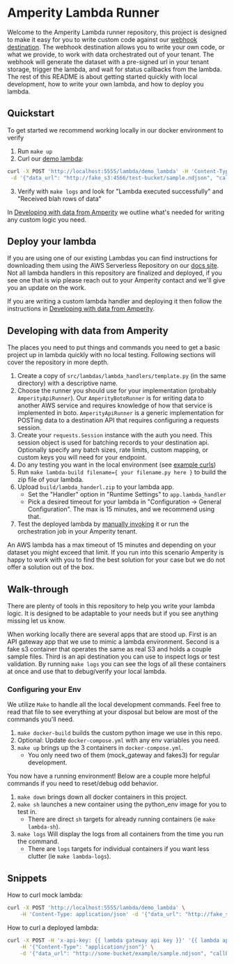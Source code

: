 # Amperity Lambda Runner

Welcome to the Amperity Lambda runner repository, this project is designed to make it easy for you to write custom code against our [webhook destination](https://docs.amperity.com/datagrid/destination_webhook.html). The webhook destination allows you to write your own code, or what we provide, to work with data orchestrated out of your tenant. The webhook will generate the dataset with a pre-signed url in your tenant storage, trigger the lambda, and wait for status callbacks from the lambda. The rest of this README is about getting started quickly with local development, how to write your own lambda, and how to deploy you lambda.


## Quickstart

To get started we recommend working locally in our docker environment to verify 

1. Run `make up`
1. Curl our [demo lambda](src/lambdas/lambda_handlers/demo_lambda.py):
~~~sh
curl -X POST 'http://localhost:5555/lambda/demo_lambda' -H 'Content-Type: application/json' \
 -d '{"data_url": "http://fake_s3:4566/test-bucket/sample.ndjson", "callback_url": "http://api_destination:5005/mock/poll/", "webhook_id": "wh-abcd12345"}'
~~~
3. Verify with `make logs` and look for "Lambda executed successfully" and "Received blah rows of data"

In [Developing with data from Amperity](#developing-with-data-from-amperity) we outline what's needed for writing any custom logic you need.


## Deploy your lambda

If you are using one of our existing Lambdas you can find instructions for downloading them using the AWS Serverless Repository on our [docs site](https://docs.amperity.com/datagrid/destination_webhook.html#serverless-destinations). Not all lambda handlers in this repository are finalized and deployed, if you see one that is wip please reach out to your Amperity contact and we'll give you an update on the work.

If you are writing a custom lambda handler and deploying it then follow the instructions in [Developing with data from Amperity](#developing-with-data-from-amperity).


## Developing with data from Amperity

The places you need to put things and commands you need to get a basic project up in lambda quickly with no local testing. Following sections will cover the repository in more depth.

1. Create a copy of `src/lambdas/lambda_handlers/template.py` (in the same directory) with a descriptive name.
1. Choose the runner you should use for your implementation (probably `AmperityApiRunner`). Our `AmperityBotoRunner` is for writing data to another AWS service and requires knowledge of how that service is implemented in boto. `AmperityApiRunner` is a generic implementation for POSTing data to a destination API that requires configuring a requests session.
1. Create your `requests.Session` instance with the auth you need. This session object is used for batching records to your destination api. Optionally specify any batch sizes, rate limits, custom mapping, or custom keys you will need for your endpoint.
1. Do any testing you want in the local environment (see [example curls](#snippets))
1. Run `make lambda-build filename={ your filename.py here }` to build the zip file of your lambda.
1. Upload `build/lambda_handerl.zip` to your lambda app.
   - Set the "Handler" option in "Runtime Settings" to `app.lambda_handler`
   - Pick a desired timeout for your lambda in "Configuration -> General Configuration". The max is 15 minutes, and we recommend using that.
1. Test the deployed lambda by [manually invoking](#snippets) it or run the orchestration job in your Amperity tenant.

An AWS lambda has a max timeout of 15 minutes and depending on your dataset you might exceed that limit. If you run into this scenario Amperity is happy to work with you to find the best solution for your case but we do not offer a solution out of the box.


## Walk-through

There are plenty of tools in this repository to help you write your lambda logic. It is designed to be adaptable to your needs but if you see anything missing let us know.

When working locally there are several apps that are stood up. First is an API gateway app that we use to mimic a lambda environment. Second is a fake s3 container that operates the same as real S3 and holds a couple sample files. Third is an api destination you can use to inspect logs or test validation. By running `make logs` you can see the logs of all these containers at once and use that to debug/verify your local lambda.


### Configuring your Env

We utilize `Make` to handle all the local development commands. Feel free to read that file to see everything at your disposal but below are most of the commands you'll need.

1. `make docker-build` builds the custom python image we use in this repo.
1. Optional: Update `docker-compose.yml` with any env variables you need.
1. `make up` brings up the 3 containers in `docker-compose.yml`.
    - You only need two of them (mock_gateway and fakes3) for regular development.

You now have a running environment! Below are a couple more helpful commands if you need to reset/debug odd behavior.

1. `make down` brings down all docker containers in this project.
1. `make sh` launches a new container using the python_env image for you to test in.
    - There are direct `sh` targets for already running containers (ie `make lambda-sh`). 
1. `make logs` Will display the logs from all containers from the time you run the command.
    - There are `logs` targets for individual containers if you want less clutter (ie `make lambda-logs`).


## Snippets

How to curl mock lambda:
~~~bash
curl -X POST 'http://localhost:5555/lambda/demo_lambda' \
    -H 'Content-Type: application/json' -d '{"data_url": "http://fake_s3:4566/test-bucket/sample.ndjson", "callback_url": "http://api_destination:5005/mock/poll/", "webhook_id": "wh-abcd12345"}'
~~~

How to curl a deployed lambda:
~~~bash
curl -X POST -H 'x-api-key: {{ lambda gateway api key }}' '{{ lambda api gateway url }}' \
    -H '{"Content-Type": "application/json"}' \
    -d '{"data_url": "http://some-bucket/example/sample.ndjson", "callback_url": "http://some-api.exampel/mock/poll/", "webhook_id": "wh-abcd12345"}'
~~~
